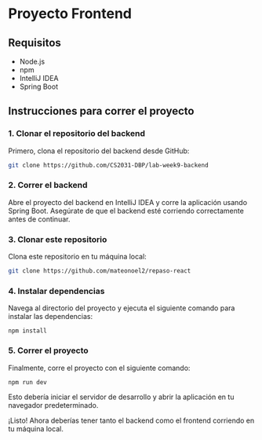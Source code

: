 # Proyecto Frontend

## Requisitos

- Node.js
- npm
- IntelliJ IDEA
- Spring Boot

## Instrucciones para correr el proyecto

### 1. Clonar el repositorio del backend

Primero, clona el repositorio del backend desde GitHub:

```sh
git clone https://github.com/CS2031-DBP/lab-week9-backend
```

### 2. Correr el backend
Abre el proyecto del backend en IntelliJ IDEA y corre la aplicación usando Spring Boot. Asegúrate de que el backend esté corriendo correctamente antes de continuar.

### 3. Clonar este repositorio
Clona este repositorio en tu máquina local:

```sh
git clone https://github.com/mateonoel2/repaso-react
```

### 4. Instalar dependencias
Navega al directorio del proyecto y ejecuta el siguiente comando para instalar las dependencias:

```
npm install
```

### 5. Correr el proyecto
Finalmente, corre el proyecto con el siguiente comando:

```
npm run dev
```

Esto debería iniciar el servidor de desarrollo y abrir la aplicación en tu navegador predeterminado.

¡Listo! Ahora deberías tener tanto el backend como el frontend corriendo en tu máquina local.
